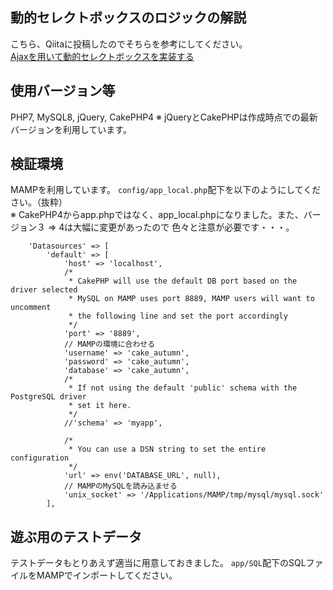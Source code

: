 ## 動的セレクトボックスのロジックの解説
こちら、Qiitaに投稿したのでそちらを参考にしてください。 <br />
[Ajaxを用いて動的セレクトボックスを実装する](https://qiita.com/kurogoma939/items/ccd1fc9baa55642fe2a5)



## 使用バージョン等
PHP7, MySQL8, jQuery, CakePHP4
※ jQueryとCakePHPは作成時点での最新バージョンを利用しています。



## 検証環境
MAMPを利用しています。
`config/app_local.php`配下を以下のようにしてください。（抜粋） <br />
※ CakePHP4からapp.phpではなく、app_local.phpになりました。また、バージョン３ => 4は大幅に変更があったので
色々と注意が必要です・・・。

```
    'Datasources' => [
        'default' => [
            'host' => 'localhost',
            /*
             * CakePHP will use the default DB port based on the driver selected
             * MySQL on MAMP uses port 8889, MAMP users will want to uncomment
             * the following line and set the port accordingly
             */
            'port' => '8889',
            // MAMPの環境に合わせる
            'username' => 'cake_autumn',
            'password' => 'cake_autumn',
            'database' => 'cake_autumn',
            /*
             * If not using the default 'public' schema with the PostgreSQL driver
             * set it here.
             */
            //'schema' => 'myapp',

            /*
             * You can use a DSN string to set the entire configuration
             */
            'url' => env('DATABASE_URL', null),
            // MAMPのMySQLを読み込ませる 
            'unix_socket' => '/Applications/MAMP/tmp/mysql/mysql.sock'
        ],
```

## 遊ぶ用のテストデータ
テストデータもとりあえず適当に用意しておきました。
`app/SQL`配下のSQLファイルをMAMPでインポートしてください。
